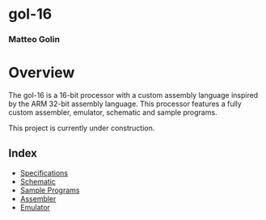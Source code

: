 # gol-16

### Matteo Golin

# Overview

The gol-16 is a 16-bit processor with a custom assembly language inspired by the ARM 32-bit assembly language. This
processor features a fully custom assembler, emulator, schematic and sample programs.

This project is currently under construction.

## Index

- [Specifications](spec)
- [Schematic](schematic)
- [Sample Programs](programs)
- [Assembler](assembler)
- [Emulator](emulator)

